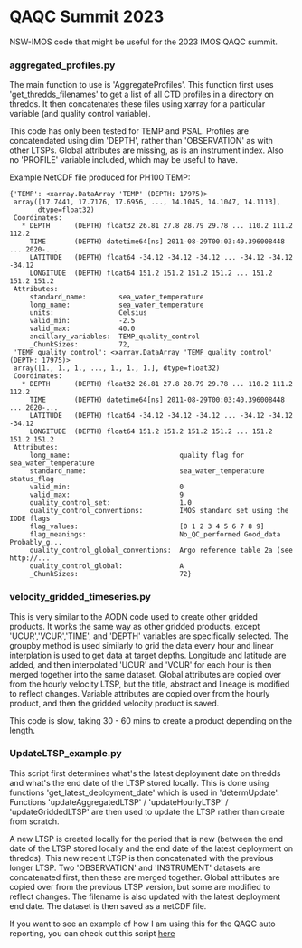 # QAQC Summit 2023

 NSW-IMOS code that might be useful for the 2023 IMOS QAQC summit.
 
### aggregated_profiles.py
 
The main function to use is 'AggregateProfiles'. This function first uses 'get_thredds_filenames' to get a list of all CTD profiles in a directory on thredds. It then concatenates these files using xarray for a particular variable (and quality control variable). 

This code has only been tested for TEMP and PSAL. Profiles are concatendated using dim 'DEPTH', rather than 'OBSERVATION' as with other LTSPs. Global attributes are missing, as is an instrument index. Also no 'PROFILE' variable included, which may be useful to have. 

Example NetCDF file produced for PH100 TEMP:

```
{'TEMP': <xarray.DataArray 'TEMP' (DEPTH: 17975)>
 array([17.7441, 17.7176, 17.6956, ..., 14.1045, 14.1047, 14.1113],
       dtype=float32)
 Coordinates:
   * DEPTH      (DEPTH) float32 26.81 27.8 28.79 29.78 ... 110.2 111.2 112.2
     TIME       (DEPTH) datetime64[ns] 2011-08-29T00:03:40.396008448 ... 2020-...
     LATITUDE   (DEPTH) float64 -34.12 -34.12 -34.12 ... -34.12 -34.12 -34.12
     LONGITUDE  (DEPTH) float64 151.2 151.2 151.2 151.2 ... 151.2 151.2 151.2
 Attributes:
     standard_name:        sea_water_temperature
     long_name:            sea_water_temperature
     units:                Celsius
     valid_min:            -2.5
     valid_max:            40.0
     ancillary_variables:  TEMP_quality_control
     _ChunkSizes:          72,
 'TEMP_quality_control': <xarray.DataArray 'TEMP_quality_control' (DEPTH: 17975)>
 array([1., 1., 1., ..., 1., 1., 1.], dtype=float32)
 Coordinates:
   * DEPTH      (DEPTH) float32 26.81 27.8 28.79 29.78 ... 110.2 111.2 112.2
     TIME       (DEPTH) datetime64[ns] 2011-08-29T00:03:40.396008448 ... 2020-...
     LATITUDE   (DEPTH) float64 -34.12 -34.12 -34.12 ... -34.12 -34.12 -34.12
     LONGITUDE  (DEPTH) float64 151.2 151.2 151.2 151.2 ... 151.2 151.2 151.2
 Attributes:
     long_name:                           quality flag for sea_water_temperature
     standard_name:                       sea_water_temperature status_flag
     valid_min:                           0
     valid_max:                           9
     quality_control_set:                 1.0
     quality_control_conventions:         IMOS standard set using the IODE flags
     flag_values:                         [0 1 2 3 4 5 6 7 8 9]
     flag_meanings:                       No_QC_performed Good_data Probably_g...
     quality_control_global_conventions:  Argo reference table 2a (see http://...
     quality_control_global:              A
     _ChunkSizes:                         72}
```

### velocity_gridded_timeseries.py

This is very similar to the AODN code used to create other gridded products. 
It works the same way as other gridded products, except 'UCUR','VCUR','TIME', and 'DEPTH' variables are specifically selected. The groupby method is used similarly to grid the data every hour and linear interplation is used to get data at target depths. Longitude and latitude are added, and then interpolated 'UCUR' and 'VCUR' for each hour is then merged together into the same dataset. Global attributes are copied over from the hourly velocity LTSP, but the title, abstract and lineage is modified to reflect changes. Variable attributes are copied over from the hourly product, and then the gridded velocity product is saved. 

This code is slow, taking 30 - 60 mins to create a product depending on the length. 

### UpdateLTSP_example.py

This script first determines what's the latest deployment date on thredds and what's the end date of the LTSP stored locally. This is done using functions 'get_latest_deployment_date' which is used in 'determUpdate'. Functions 'updateAggregatedLTSP' / 'updateHourlyLTSP' / 'updateGriddedLTSP' are then used to update the LTSP rather than create from scratch. 

A new LTSP is created locally for the period that is new (between the end date of the LTSP stored locally and the end date of the latest deployment on thredds). This new recent LTSP is then concatenated with the previous longer LTSP. Two 'OBSERVATION' and 'INSTRUMENT' datasets are concatenated first, then these are merged together. Global attributes are copied over from the previous LTSP version, but some are modified to reflect changes. The filename is also updated with the latest deployment end date. The dataset is then saved as a netCDF file. 

If you want to see an example of how I am using this for the QAQC auto reporting, you can check out this script [here](https://github.com/mphemming/QAQC_report_code/blob/master/Code/QCreport_checkLTSPs.py)


